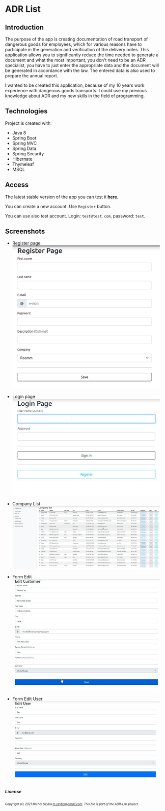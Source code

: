 # ADR List
## Introduction
The purpose of the app is creating documentation of road transport of dangerous goods
for employees, which for various reasons have to participate
in the generation and verification of the delivery notes.
This application allows you to significantly reduce the time needed to generate a document and what the most important,
you don't need to be an ADR specialist, you have to just enter the appropriate data and
the document will be generated in accordance with the law.
The entered data is also used to prepare the annual report.

I wanted to be created this application, because of my 10 years work experience with dangerous goods transports. I could use my previous knowledge about ADR and my new skills in the field of programming.

## Technologies
Project is created with:
* Java 8
* Spring Boot
* Spring MVC
* Spring Data
* Spring Security
* Hibernate
* Thymeleaf
* MSQL

## Access
The latest stable version of the app you can test it [**here**](http://51.83.131.183:8080/adr-list/).

You can create a new account. Use `Register` button. 

You can use also test account. Login: `test@test.com`, password: `test`.



## Screenshots

* Register page
  ![adr-list-register](/screenshot/view5.png)
  
* Login page
![adr-list-login](/screenshot/view1.jpg)
  
* Company List
![adr-list-company-list](/screenshot/view2.jpg)  
  
* Form Edit
![adr-list-form-edit](/screenshot/view3.jpg)  
  
* Form Edit User
![adr-list-form-edit-user](/screenshot/view4.jpg)

##### License
<sub><sup>_Copyright (C) 2021 Michał Szyba <m.szyba@gmail.com>. This file is part of the ADR-List project._</sup></sub>
